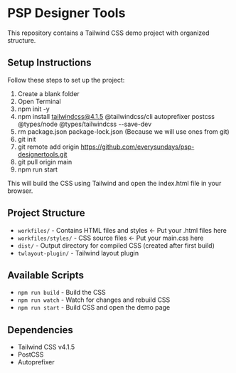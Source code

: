 # PSP Designer Tools

This repository contains a Tailwind CSS demo project with organized structure.

## Setup Instructions

Follow these steps to set up the project:

1. Create a blank folder
2. Open Terminal
3. npm init -y
4. npm install tailwindcss@4.1.5 @tailwindcss/cli autoprefixer postcss @types/node @types/tailwindcss --save-dev
5. rm package.json package-lock.json
   (Because we will use ones from git)
6. git init
7. git remote add origin https://github.com/everysundays/psp-designertools.git
8. git pull origin main
9. npm run start

This will build the CSS using Tailwind and open the index.html file in your browser.

## Project Structure

- `workfiles/` - Contains HTML files and styles <- Put your .html files here
- `workfiles/styles/` - CSS source files <- Put your main.css here
- `dist/` - Output directory for compiled CSS (created after first build)
- `twlayout-plugin/` - Tailwind layout plugin


## Available Scripts

- `npm run build` - Build the CSS
- `npm run watch` - Watch for changes and rebuild CSS
- `npm run start` - Build CSS and open the demo page


## Dependencies

- Tailwind CSS v4.1.5
- PostCSS
- Autoprefixer
